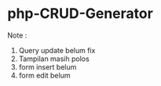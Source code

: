 # php-CRUD-Generator

Note :

1. Query update belum fix
2. Tampilan masih polos
3. form insert belum
4. form edit belum
